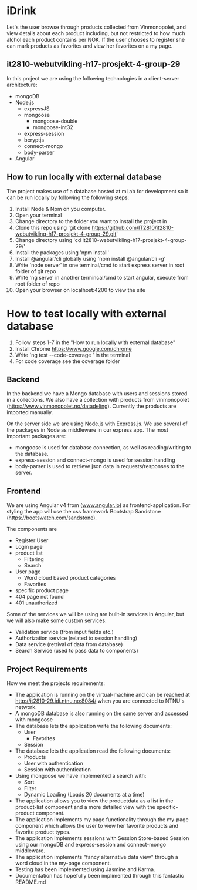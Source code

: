 # iDrink
Let's the user browse through products collected from Vinmonopolet, and view details about each product including, but not restricted to how much alchol each product contains per NOK. If the user chooses to register she can mark products as favorites and view her favorites on a my page.


## it2810-webutvikling-h17-prosjekt-4-group-29

In this project we are using the following technologies in a client-server architecture:
- mongoDB
- Node.js
  * expressJS
  * mongoose 
    * mongoose-double
    * mongoose-int32
  * express-session
  * bcryptjs
  * connect-mongo
  * body-parser
- Angular

## How to run locally with external database 
The project makes use of a database hosted at mLab for development so it can be run locally by following the following steps:
1. Install Node & Npm on you computer.
2. Open your terminal
3. Change directory to the folder you want to install the project in
4. Clone this repo using 'git clone https://github.com/IT2810/it2810-webutvikling-h17-prosjekt-4-group-29.git'
5. Change directory using 'cd it2810-webutvikling-h17-prosjekt-4-group-29/'
6. Install the packages using 'npm install' 
7. Install @angular/cli globally using 'npm install @angular/cli -g'
8. Write 'node server' in one terminal/cmd  to start express server in root folder of git repo
9. Write 'ng serve' in another termincal/cmd to start angular, execute from root folder of repo
10. Open your browser on localhost:4200 to view the site

# How to test locally with external database
1. Follow steps 1-7 in the "How to run locally with external database"
2. Install Chrome https://www.google.com/chrome
3. Write 'ng test --code-coverage ' in the terminal
4. For code coverage see the coverage folder

## Backend
In the backend we have a Mongo database with users and sessions stored in a collections. We also have a collection with products from vinmonopolet (https://www.vinmonopolet.no/datadeling). Currently the products are imported manually.

On the server side we are using Node.js with Express.js. We use several of the packages in Node as middleware in our express app. The most important packages are:
 - mongoose is used for database connection, as well as reading/writing to the database. 
 - express-session and connect-mongo is used for session handling
 - body-parser is used to retrieve json data in requests/responses to the server. 

## Frontend

We are using Angular v4 from (www.angular.io) as frontend-application. For styling the app will use the css framework Bootstrap Sandstone (https://bootswatch.com/sandstone). 

The components are
- Register User
- Login page
- product list 
  * Filtering 
  * Search
- User page 
  * Word cloud based product categories
  * Favorites
- specific product page
- 404 page not found
- 401 unauthorized
  
Some of the services we will be using are built-in services in Angular, but we will also make some custom services:
  * Validation service (from input fields etc.)
  * Authorization service (related to session handling)
  * Data service (retrival of data from database)
  * Search Service (used to pass data to components)
  
  ## Project Requirements
  How we meet the projects requirements:
  - The application is running on the virtual-machine and can be reached at http://it2810-29.idi.ntnu.no:8084/ when you are connected to NTNU's network.
  - A mongoDB database is also running on the same server and accessed with mongoose
  - The database lets the application write the following documents:
    * User
      * Favorites
    * Session
  - The database lets the application read the following documents:
    * Products 
    * User with authentication
    * Session with authentication
  - Using mongoose we have implemented a search with:
    * Sort
    * Filter
    * Dynamic Loading (Loads 20 documents at a time)
  - The application allows you to view the productdata as a list in the product-list component and a more detailed view with the specific-product component.
  - The application implements my page functionality through the my-page component which allows the user to view her favorite products and favorite product types.
  - The application implements sessions with Session Store-based Session using our mongoDB and express-session and connect-mongo middleware.
  - The application implements "fancy alternative data view" through a word cloud in the my-page component.
  - Testing has been implemented using Jasmine and Karma. 
  - Documentation has hopefully been implimented through this fantastic README.md
  
